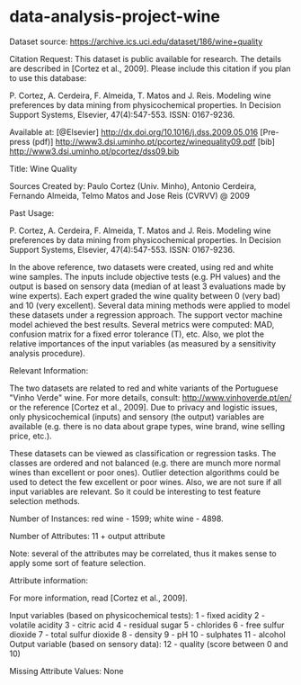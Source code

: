 # data-analysis-project-wine

Dataset source: https://archive.ics.uci.edu/dataset/186/wine+quality

Citation Request: This dataset is public available for research. The details are described in [Cortez et al., 2009]. Please include this citation if you plan to use this database:

P. Cortez, A. Cerdeira, F. Almeida, T. Matos and J. Reis. Modeling wine preferences by data mining from physicochemical properties. In Decision Support Systems, Elsevier, 47(4):547-553. ISSN: 0167-9236.

Available at: [@Elsevier] http://dx.doi.org/10.1016/j.dss.2009.05.016 [Pre-press (pdf)] http://www3.dsi.uminho.pt/pcortez/winequality09.pdf [bib] http://www3.dsi.uminho.pt/pcortez/dss09.bib

Title: Wine Quality

Sources Created by: Paulo Cortez (Univ. Minho), Antonio Cerdeira, Fernando Almeida, Telmo Matos and Jose Reis (CVRVV) @ 2009

Past Usage:

P. Cortez, A. Cerdeira, F. Almeida, T. Matos and J. Reis. Modeling wine preferences by data mining from physicochemical properties. In Decision Support Systems, Elsevier, 47(4):547-553. ISSN: 0167-9236.

In the above reference, two datasets were created, using red and white wine samples. The inputs include objective tests (e.g. PH values) and the output is based on sensory data (median of at least 3 evaluations made by wine experts). Each expert graded the wine quality between 0 (very bad) and 10 (very excellent). Several data mining methods were applied to model these datasets under a regression approach. The support vector machine model achieved the best results. Several metrics were computed: MAD, confusion matrix for a fixed error tolerance (T), etc. Also, we plot the relative importances of the input variables (as measured by a sensitivity analysis procedure).

Relevant Information:

The two datasets are related to red and white variants of the Portuguese "Vinho Verde" wine. For more details, consult: http://www.vinhoverde.pt/en/ or the reference [Cortez et al., 2009]. Due to privacy and logistic issues, only physicochemical (inputs) and sensory (the output) variables are available (e.g. there is no data about grape types, wine brand, wine selling price, etc.).

These datasets can be viewed as classification or regression tasks. The classes are ordered and not balanced (e.g. there are munch more normal wines than excellent or poor ones). Outlier detection algorithms could be used to detect the few excellent or poor wines. Also, we are not sure if all input variables are relevant. So it could be interesting to test feature selection methods.

Number of Instances: red wine - 1599; white wine - 4898.

Number of Attributes: 11 + output attribute

Note: several of the attributes may be correlated, thus it makes sense to apply some sort of feature selection.

Attribute information:

For more information, read [Cortez et al., 2009].

Input variables (based on physicochemical tests): 1 - fixed acidity 2 - volatile acidity 3 - citric acid 4 - residual sugar 5 - chlorides 6 - free sulfur dioxide 7 - total sulfur dioxide 8 - density 9 - pH 10 - sulphates 11 - alcohol Output variable (based on sensory data): 12 - quality (score between 0 and 10)

Missing Attribute Values: None
